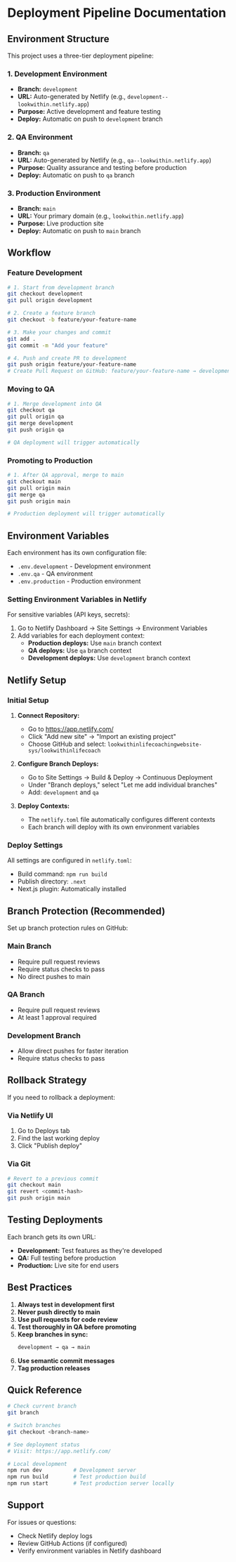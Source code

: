 # Deployment Pipeline Documentation

## Environment Structure

This project uses a three-tier deployment pipeline:

### 1. Development Environment
- **Branch:** `development`
- **URL:** Auto-generated by Netlify (e.g., `development--lookwithin.netlify.app`)
- **Purpose:** Active development and feature testing
- **Deploy:** Automatic on push to `development` branch

### 2. QA Environment
- **Branch:** `qa`
- **URL:** Auto-generated by Netlify (e.g., `qa--lookwithin.netlify.app`)
- **Purpose:** Quality assurance and testing before production
- **Deploy:** Automatic on push to `qa` branch

### 3. Production Environment
- **Branch:** `main`
- **URL:** Your primary domain (e.g., `lookwithin.netlify.app`)
- **Purpose:** Live production site
- **Deploy:** Automatic on push to `main` branch

## Workflow

### Feature Development
```bash
# 1. Start from development branch
git checkout development
git pull origin development

# 2. Create a feature branch
git checkout -b feature/your-feature-name

# 3. Make your changes and commit
git add .
git commit -m "Add your feature"

# 4. Push and create PR to development
git push origin feature/your-feature-name
# Create Pull Request on GitHub: feature/your-feature-name → development
```

### Moving to QA
```bash
# 1. Merge development into QA
git checkout qa
git pull origin qa
git merge development
git push origin qa

# QA deployment will trigger automatically
```

### Promoting to Production
```bash
# 1. After QA approval, merge to main
git checkout main
git pull origin main
git merge qa
git push origin main

# Production deployment will trigger automatically
```

## Environment Variables

Each environment has its own configuration file:
- `.env.development` - Development environment
- `.env.qa` - QA environment
- `.env.production` - Production environment

### Setting Environment Variables in Netlify

For sensitive variables (API keys, secrets):

1. Go to Netlify Dashboard → Site Settings → Environment Variables
2. Add variables for each deployment context:
   - **Production deploys:** Use `main` branch context
   - **QA deploys:** Use `qa` branch context
   - **Development deploys:** Use `development` branch context

## Netlify Setup

### Initial Setup

1. **Connect Repository:**
   - Go to https://app.netlify.com/
   - Click "Add new site" → "Import an existing project"
   - Choose GitHub and select: `lookwithinlifecoachingwebsite-sys/lookwithinlifecoach`

2. **Configure Branch Deploys:**
   - Go to Site Settings → Build & Deploy → Continuous Deployment
   - Under "Branch deploys," select "Let me add individual branches"
   - Add: `development` and `qa`

3. **Deploy Contexts:**
   - The `netlify.toml` file automatically configures different contexts
   - Each branch will deploy with its own environment variables

### Deploy Settings

All settings are configured in `netlify.toml`:
- Build command: `npm run build`
- Publish directory: `.next`
- Next.js plugin: Automatically installed

## Branch Protection (Recommended)

Set up branch protection rules on GitHub:

### Main Branch
- Require pull request reviews
- Require status checks to pass
- No direct pushes to main

### QA Branch
- Require pull request reviews
- At least 1 approval required

### Development Branch
- Allow direct pushes for faster iteration
- Require status checks to pass

## Rollback Strategy

If you need to rollback a deployment:

### Via Netlify UI
1. Go to Deploys tab
2. Find the last working deploy
3. Click "Publish deploy"

### Via Git
```bash
# Revert to a previous commit
git checkout main
git revert <commit-hash>
git push origin main
```

## Testing Deployments

Each branch gets its own URL:
- **Development:** Test features as they're developed
- **QA:** Full testing before production
- **Production:** Live site for end users

## Best Practices

1. **Always test in development first**
2. **Never push directly to main**
3. **Use pull requests for code review**
4. **Test thoroughly in QA before promoting**
5. **Keep branches in sync:**
   ```bash
   development → qa → main
   ```
6. **Use semantic commit messages**
7. **Tag production releases**

## Quick Reference

```bash
# Check current branch
git branch

# Switch branches
git checkout <branch-name>

# See deployment status
# Visit: https://app.netlify.com/

# Local development
npm run dev          # Development server
npm run build        # Test production build
npm run start        # Test production server locally
```

## Support

For issues or questions:
- Check Netlify deploy logs
- Review GitHub Actions (if configured)
- Verify environment variables in Netlify dashboard
